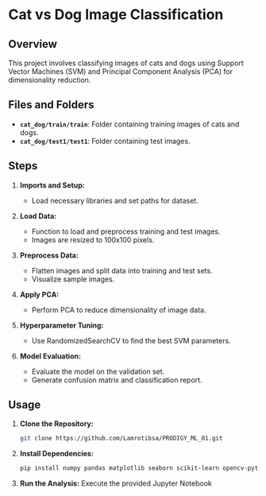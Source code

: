 # Cat vs Dog Image Classification

## Overview

This project involves classifying images of cats and dogs using Support Vector Machines (SVM) and Principal Component Analysis (PCA) for dimensionality reduction.

## Files and Folders

- **`cat_dog/train/train`**: Folder containing training images of cats and dogs.
- **`cat_dog/test1/test1`**: Folder containing test images.

## Steps

1. **Imports and Setup:**
   - Load necessary libraries and set paths for dataset.

2. **Load Data:**
   - Function to load and preprocess training and test images.
   - Images are resized to 100x100 pixels.

3. **Preprocess Data:**
   - Flatten images and split data into training and test sets.
   - Visualize sample images.

4. **Apply PCA:**
   - Perform PCA to reduce dimensionality of image data.

5. **Hyperparameter Tuning:**
   - Use RandomizedSearchCV to find the best SVM parameters.

6. **Model Evaluation:**
   - Evaluate the model on the validation set.
   - Generate confusion matrix and classification report.

## Usage

1. **Clone the Repository:**

   ```bash
   git clone https://github.com/Lamrotibsa/PRODIGY_ML_01.git
   ```

2. **Install Dependencies:**
    ```bash
    pip install numpy pandas matplotlib seaborn scikit-learn opencv-python
    ```

3. **Run the Analysis:**
    Execute the provided Jupyter Notebook